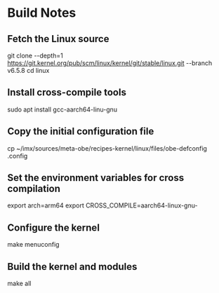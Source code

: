 # Build Notes

## Fetch the Linux source
git clone --depth=1 https://git.kernel.org/pub/scm/linux/kernel/git/stable/linux.git --branch v6.5.8
cd linux

## Install cross-compile tools
sudo apt install gcc-aarch64-linu-gnu

## Copy the initial configuration file
cp ~/imx/sources/meta-obe/recipes-kernel/linux/files/obe-defconfig .config

## Set the environment variables for cross compilation
export arch=arm64
export CROSS_COMPILE=aarch64-linux-gnu- 

## Configure the kernel
make menuconfig

## Build the kernel and modules
make all